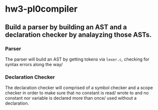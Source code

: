# hw3-pl0compiler 
## Build a parser by building an AST and a declaration checker by analayzing those ASTs.

### Parser
The parser will build an AST by getting tokens via `lexer.c`, checking for syntax errors along the way/

### Declaration Checker
The declaration checker will comprised of a symbol checker and a scope checker in order to make sure that no constant is read/ wrote to and
no constant nor variable is declared more than once/ used without a declaration. 
